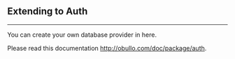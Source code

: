 
## Extending to Auth

------

You can create your own database provider in here.

Please read this documentation http://obullo.com/doc/package/auth.